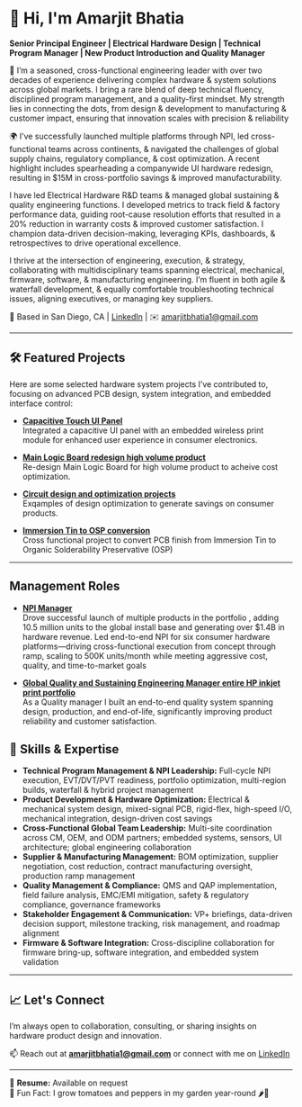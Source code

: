 # 👋 Hi, I'm Amarjit Bhatia

**Senior Principal Engineer | Electrical Hardware Design | Technical Program Manager | New Product Introduction and Quality Manager**

🔧 I’m a seasoned, cross-functional engineering leader with over two decades of experience delivering complex hardware & system solutions across global markets. I bring a rare blend of deep technical fluency, disciplined program management, and a quality-first mindset. My strength lies in connecting the dots, from design & development to manufacturing & customer impact, ensuring that innovation scales with precision & reliability

🌍 I’ve successfully launched multiple platforms through NPI, led cross-functional teams across continents, & navigated the challenges of global supply chains, regulatory compliance, & cost optimization. A recent highlight includes spearheading a companywide UI hardware redesign, resulting in $15M in cross-portfolio savings & improved manufacturability.

I have led Electrical Hardware R&D teams & managed global sustaining & quality engineering functions. 
I developed metrics to track field & factory performance data, guiding root-cause resolution efforts that resulted in a 20% reduction in warranty costs & improved customer satisfaction. I champion data-driven decision-making, leveraging KPIs, dashboards, & retrospectives to drive operational excellence.

I thrive at the intersection of engineering, execution, & strategy, collaborating with multidisciplinary teams spanning electrical, mechanical, firmware, software, & manufacturing engineering. I’m fluent in both agile & waterfall development, & equally comfortable troubleshooting technical issues, aligning executives, or managing key suppliers. 

📍 Based in San Diego, CA | [LinkedIn](https://www.linkedin.com/in/amarjit-bhatia-3627207/) | ✉️ amarjitbhatia1@gmail.com

---

## 🛠️ Featured Projects

Here are some selected hardware system projects I’ve contributed to, focusing on advanced PCB design, system integration, and embedded interface control:

- [**Capacitive Touch UI Panel**](https://github.com/amarjitbhatia/touchpanel-ui)  
  Integrated a capacitive UI panel with an embedded wireless print module for enhanced user experience in consumer electronics.
  
- [**Main Logic Board redesign high volume product**](https://github.com/amarjitbhatia/Main-Logic_redesign)  
  Re-design Main Logic Board for high volume product to acheive cost optimization.
  
- [**Circuit design and optimization projects**](https://github.com/amarjitbhatia/Circuit_optimization)  
  Exqamples of design optimization to generate savings on consumer products.
  
- [**Immersion Tin to OSP conversion**](https://github.com/amarjitbhatia/OSP_conversion)  
  Cross functional project to convert PCB finish from Immersion Tin to Organic Solderability Preservative (OSP) 


---
## Management Roles
- [**NPI Manager**](https://github.com/amarjitbhatia/NPI_management)  
  Drove successful launch of multiple products in the portfolio , adding 10.5 million units to the global install base and generating over $1.4B in hardware revenue.
 Led end-to-end NPI for six consumer hardware platforms—driving cross-functional execution from concept through ramp, scaling to 500K units/month while meeting aggressive cost, quality, and time-to-market goals

- [**Global Quality and Sustaining Engineering Manager entire HP inkjet print portfolio**](https://github.com/amarjitbhatia/Quality_System_management)  
  As a Quality manager I built an end-to-end quality system spanning design, production, and end-of-life, significantly improving product reliability and customer satisfaction.
  
## 🧰 Skills & Expertise

- **Technical Program Management & NPI Leadership:** Full-cycle NPI execution, EVT/DVT/PVT readiness, portfolio optimization, multi-region builds, waterfall & hybrid project management  
- **Product Development & Hardware Optimization:** Electrical & mechanical system design, mixed-signal PCB, rigid-flex, high-speed I/O, mechanical integration, design-driven cost savings  
- **Cross-Functional Global Team Leadership:** Multi-site coordination across CM, OEM, and ODM partners; embedded systems, sensors, UI architecture; global engineering collaboration  
- **Supplier & Manufacturing Management:** BOM optimization, supplier negotiation, cost reduction, contract manufacturing oversight, production ramp management  
- **Quality Management & Compliance:** QMS and QAP implementation, field failure analysis, EMC/EMI mitigation, safety & regulatory compliance, governance frameworks  
- **Stakeholder Engagement & Communication:** VP+ briefings, data-driven decision support, milestone tracking, risk management, and roadmap alignment  
- **Firmware & Software Integration:** Cross-discipline collaboration for firmware bring-up, software integration, and embedded system validation  

---

## 📈 Let's Connect

I’m always open to collaboration, consulting, or sharing insights on hardware product design and innovation.

📫 Reach out at **amarjitbhatia1@gmail.com** or connect with me on [LinkedIn](https://www.linkedin.com/in/amarjit-bhatia-3627207/)

---

📄 **Resume:** Available on request  
🌱 Fun Fact: I grow tomatoes and peppers in my garden year-round 🌶️🍅  
